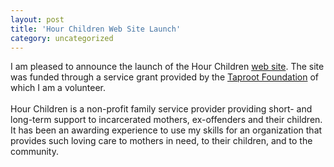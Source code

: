 ```yaml
---
layout: post
title: 'Hour Children Web Site Launch'
category: uncategorized
---
```


I am pleased to announce the launch of the Hour Children <a href="http://www.hourchildren.org/">web site</a>.  The site was funded through a service grant provided by the <a href="http://www.taprootfoundation.org/">Taproot Foundation</a> of which I am a volunteer.
<br />
<br />Hour Children is a non-profit family service provider providing short- and long-term support to incarcerated mothers, ex-offenders and their children.  It has been an awarding experience to use my skills for an organization that provides such loving care to mothers in need, to their children, and to the community.
